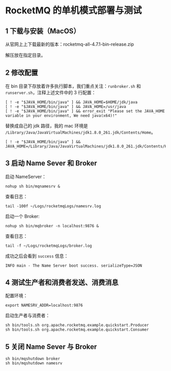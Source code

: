 # RocketMQ 的单机模式部署与测试

## 1 下载与安装（MacOS）
从官网上上下载最新的版本：rocketmq-all-4.7.1-bin-release.zip

解压放在指定目录。

## 2 修改配置
在 bin 目录下存放着许多执行脚本，我们重点关注：`runbroker.sh` 和 `runserver.sh`，注释上述文件中的 3 行配置：

```shell
[ ! -e "$JAVA_HOME/bin/java" ] && JAVA_HOME=$HOME/jdk/java
[ ! -e "$JAVA_HOME/bin/java" ] && JAVA_HOME=/usr/java
[ ! -e "$JAVA_HOME/bin/java" ] && error_exit "Please set the JAVA_HOME variable in your environment, We need java(x64)!"
```

替换成自己的 jdk 路径，我的 mac 环境是 `/Library/Java/JavaVirtualMachines/jdk1.8.0_261.jdk/Contents/Home`。

```shell
[ ! -e "$JAVA_HOME/bin/java" ] && JAVA_HOME=/Library/Java/JavaVirtualMachines/jdk1.8.0_261.jdk/Contents/Home
```

## 3 启动 Name Sever 和 Broker

启动 NameServer：

```shell
nohup sh bin/mqnamesrv &
```

查看日志：

```shell
tail -100f ~/Logs/rocketmqLogs/namesrv.log
```

启动一个 Broker:

```shell
nohup sh bin/mqbroker -n localhost:9876 &
```

查看日志：

```shell
tail -f ~/Logs/rocketmqLogs/broker.log
```

成功之后会看到 `success` 信息：

```shell
INFO main - The Name Server boot success. serializeType=JSON
```

## 4 测试生产者和消费者发送、消费消息

配置环境：

```shell
export NAMESRV_ADDR=localhost:9876
```

启动生产者与消费者：

```shell
sh bin/tools.sh org.apache.rocketmq.example.quickstart.Producer
sh bin/tools.sh org.apache.rocketmq.example.quickstart.Consumer
```

## 5 关闭 Name Sever 与 Broker

```shell
sh bin/mqshutdown broker
sh bin/mqshutdown namesrv
```



